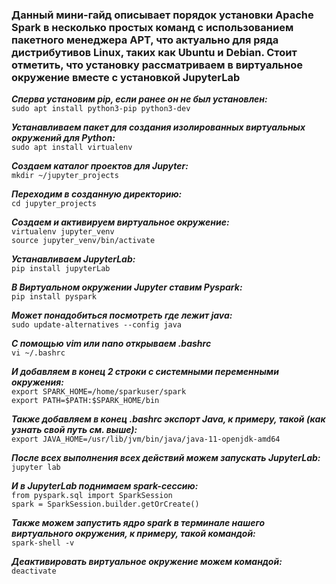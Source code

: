 ### Данный мини-гайд описывает порядок установки Apache Spark в несколько простых команд с использованием пакетного менеджера APT, что актуально для ряда дистрибутивов Linux, таких как Ubuntu и Debian. Стоит отметить, что установку рассматриваем в виртуальное окружение вместе с установкой JupyterLab

***Сперва установим pip, если ранее он не был установлен:***  
```sudo apt install python3-pip python3-dev```

***Устанавливаем пакет для создания изолированных виртуальных окружений для Python:***  
```sudo apt install virtualenv```

***Cоздаем каталог проектов для Jupyter:***  
```mkdir ~/jupyter_projects```

***Переходим в созданную директорию:***  
```cd jupyter_projects```

***Создаем и активируем виртуальное окружение:***  
```virtualenv jupyter_venv```  
```source jupyter_venv/bin/activate```

***Устанавливаем JupyterLab:***  
```pip install jupyterLab```

***В Виртуальном окружении Jupyter ставим Pyspark:***  
```pip install pyspark```

***Может понадобиться посмотреть где лежит java:***  
```sudo update-alternatives --config java```

***C помощью vim или nano открываем .bashrc***  
```vi ~/.bashrc```

***И добавляем в конец 2 строки с системными переменными окружения:***  
```export SPARK_HOME=/home/sparkuser/spark```  
```export PATH=$PATH:$SPARK_HOME/bin```

***Также добавляем в конец .bashrc экспорт Java, к примеру, такой (как узнать свой путь см. выше):***  
```export JAVA_HOME=/usr/lib/jvm/bin/java/java-11-openjdk-amd64```

***После всех выполнения всех действий можем запускать JupyterLab:***  
```jupyter lab```

***И в JupyterLab поднимаем spark-сессию:***  
```from pyspark.sql import SparkSession```  
```spark = SparkSession.builder.getOrCreate()```

***Также можем запустить ядро spark в терминале нашего виртуального окружения, к примеру, такой командой:***  
```spark-shell -v```

***Деактивировать виртуальное окружение можем командой:***  
```deactivate```
